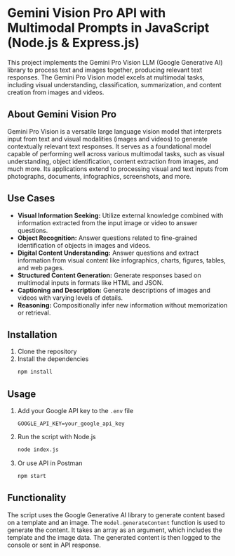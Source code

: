 # Gemini Vision Pro API with Multimodal Prompts in JavaScript (Node.js & Express.js)

This project implements the Gemini Pro Vision LLM (Google Generative AI) library to process text and images together, producing relevant text responses. The Gemini Pro Vision model excels at multimodal tasks, including visual understanding, classification, summarization, and content creation from images and videos.

## About Gemini Vision Pro

Gemini Pro Vision is a versatile large language vision model that interprets input from text and visual modalities (images and videos) to generate contextually relevant text responses. It serves as a foundational model capable of performing well across various multimodal tasks, such as visual understanding, object identification, content extraction from images, and much more. Its applications extend to processing visual and text inputs from photographs, documents, infographics, screenshots, and more.

## Use Cases

- **Visual Information Seeking:** Utilize external knowledge combined with information extracted from the input image or video to answer questions.
- **Object Recognition:** Answer questions related to fine-grained identification of objects in images and videos.
- **Digital Content Understanding:** Answer questions and extract information from visual content like infographics, charts, figures, tables, and web pages.
- **Structured Content Generation:** Generate responses based on multimodal inputs in formats like HTML and JSON.
- **Captioning and Description:** Generate descriptions of images and videos with varying levels of details.
- **Reasoning:** Compositionally infer new information without memorization or retrieval.


## Installation

1. Clone the repository
2. Install the dependencies
   ```sh
   npm install
   ```

## Usage

1. Add your Google API key to the `.env` file
   ```env
   GOOGLE_API_KEY=your_google_api_key
   ```
2. Run the script with Node.js
   ```sh
   node index.js
   ```
3. Or use API in Postman
   ```sh
   npm start
   ```

## Functionality
The script uses the Google Generative AI library to generate content based on a template and an image. The `model.generateContent` function is used to generate the content. It takes an array as an argument, which includes the template and the image data. The generated content is then logged to the console or sent in API response.

